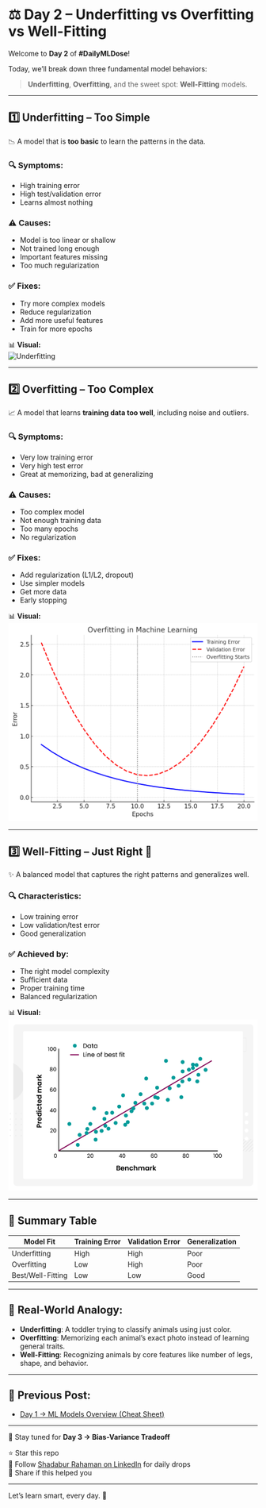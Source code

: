 # ⚖️ Day 2 – Underfitting vs Overfitting vs Well-Fitting

Welcome to **Day 2** of **#DailyMLDose**!

Today, we’ll break down three fundamental model behaviors:

> **Underfitting**, **Overfitting**, and the sweet spot: **Well-Fitting** models.

---

## 1️⃣ Underfitting – Too Simple

📉 A model that is **too basic** to learn the patterns in the data.

### 🔍 Symptoms:
- High training error  
- High test/validation error  
- Learns almost nothing

### ⚠️ Causes:
- Model is too linear or shallow  
- Not trained long enough  
- Important features missing  
- Too much regularization

### ✅ Fixes:
- Try more complex models  
- Reduce regularization  
- Add more useful features  
- Train for more epochs

📊 **Visual:**  
![Underfitting](underfitting.jng)

---

## 2️⃣ Overfitting – Too Complex

📈 A model that learns **training data too well**, including noise and outliers.

### 🔍 Symptoms:
- Very low training error  
- Very high test error  
- Great at memorizing, bad at generalizing

### ⚠️ Causes:
- Too complex model  
- Not enough training data  
- Too many epochs  
- No regularization

### ✅ Fixes:
- Add regularization (L1/L2, dropout)  
- Use simpler models  
- Get more data  
- Early stopping

📊 **Visual:**  
![Overfitting](overfitting.png)

---

## 3️⃣ Well-Fitting – Just Right 🎯

✨ A balanced model that captures the right patterns and generalizes well.

### 🔍 Characteristics:
- Low training error  
- Low validation/test error  
- Good generalization

### ✅ Achieved by:
- The right model complexity  
- Sufficient data  
- Proper training time  
- Balanced regularization

📊 **Visual:**  
![Well-Fitting](wellfitting.png)

---

## 🧠 Summary Table

| Model Fit         | Training Error | Validation Error | Generalization |
|-------------------|----------------|------------------|----------------|
| Underfitting      | High           | High             | Poor           |
| Overfitting       | Low            | High             | Poor           |
| Best/Well-Fitting | Low            | Low              | Good           |

---

## 🧒 Real-World Analogy:

- **Underfitting**: A toddler trying to classify animals using just color.  
- **Overfitting**: Memorizing each animal’s exact photo instead of learning general traits.  
- **Well-Fitting**: Recognizing animals by core features like number of legs, shape, and behavior.

---

## 🔁 Previous Post:
- [Day 1 → ML Models Overview (Cheat Sheet)](../day01-ml-models-overview/)

---

📌 Stay tuned for **Day 3 → Bias-Variance Tradeoff**

⭐ Star this repo  
📲 Follow [Shadabur Rahaman on LinkedIn](https://www.linkedin.com/in/shadabur-rahaman-1b5703249/) for daily drops  
🔖 Share if this helped you

---

Let’s learn smart, every day. 🚀
